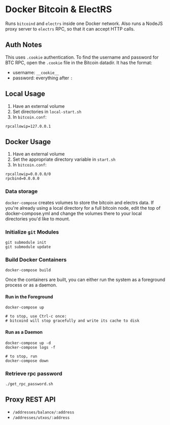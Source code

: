 # Docker Bitcoin & ElectRS
Runs `bitcoind` and `electrs` inside one Docker network. Also runs a NodeJS proxy server to `electrs` RPC, so that it can accept HTTP calls.

## Auth Notes
This uses `.cookie` authentication. To find the username and password for BTC RPC, open the `.cookie` file in the Bitcoin datadir. It has the format:
* username: `__cookie__`
* password: everything after `:`

## Local Usage
1. Have an external volume
2. Set directories in `local-start.sh`
3. In `bitcoin.conf`:
```
rpcallowip=127.0.0.1
```

## Docker Usage
1. Have an external volume
2. Set the appropriate directory variable in `start.sh`
3. In `bitcoin.conf`:
```
rpcallowip=0.0.0.0/0
rpcbind=0.0.0.0
```

### Data storage
`docker-compose` creates volumes to store the bitcoin and electrs data. If you're already using a local directory for a full bitcoin node, edit the top of docker-compose.yml and change the volumes there to your local directories you'd like to mount.

### Initialize `git` Modules
```
git submodule init
git submodule update
```

### Build Docker Containers
```
docker-compose build
```

Once the containers are built, you can either run the system as a foreground process or as a daemon.
#### Run in the Foreground
```
docker-compose up

# to stop, use Ctrl-c once: 
# bitcoind will stop gracefully and write its cache to disk
```

#### Run as a Daemon
```
docker-compose up -d
docker-compose logs -f

# to stop, run
docker-compose down
```

### Retrieve rpc password
```
./get_rpc_password.sh
```

## Proxy REST API
* `/addresses/balance/:address`
* `/addresses/utxos/:address`
